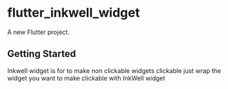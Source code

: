 # flutter_inkwell_widget

A new Flutter project.

## Getting Started

Inkwell widget is for to make non clickable widgets clickable
just wrap the widget you want to make clickable with InkWell widget
